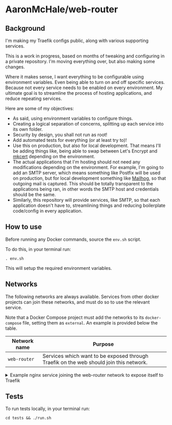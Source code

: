# AaronMcHale/web-router

## Background

I'm making my Traefik configs public, along with various supporting services.

This is a work in progress, based on months of tweaking and configuring in a private repository. I'm moving everything over, but also making some changes.

Where it makes sense, I want everything to be configurable using environment variables. Even being able to turn on and off specific services. Because not every service needs to be enabled on every environment. My ultimate goal is to streamline the process of hosting applications, and reduce repeating services.

Here are some of my objectives:

* As said, using environment variables to configure things.
* Creating a logical separation of concerns, splitting up each service into its own folder.
* Security by design, you shall not run as root!
* Add automated tests for everything (or at least try to)!
* Use this on production, but also for local development. That means I'll be adding things like, being able to swap between Let's Encrypt and [mkcert](https://github.com/FiloSottile/mkcert) depending on the environment.
* The actual applications that I'm hosting should not need any modifications depending on the environment. For example, I'm going to add an SMTP server, which means something like Postfix will be used on production, but for local development something like [Mailhog](https://hub.docker.com/r/mailhog/mailhog/), so that outgoing mail is captured. This should be totally transparent to the applications being ran, in other words the SMTP host and credentials should be the same.
* Similarly, this repository will provide services, like SMTP, so that each application doesn't have to, streamlining things and reducing boilerplate code/config in every application.

## How to use

Before running any Docker commands, source the `env.sh` script.

To do this, in your terminal run:
```
. env.sh
```
This will setup the required environment variables.

## Networks

The following networks are always available. Services from other docker projects can join these networks, and must do so to use the relevant service.

Note that a Docker Compose project must add the networks to its `docker-compose` file, setting them as `external`. An example is provided below the table.

| Network name | Purpose |
| ------------ | ------- |
| `web-router` | Services which want to be exposed through Traefik on the web should join this network. |

<details>
<summary>Example nginx service joining the web-router network to expose itself to Traefik</summary>

An `nginx` service which defines Traefik labels must join the `web-router` network and set `web-router` as `external: true`.

```
# docker-compose.yml
networks:
  web-router:
    external: true
services:
  nginx:
    image: nginx
    networks: [ web-router ]
    labels:
      traefik.enable: true
```
</details>


## Tests

To run tests locally, in your terminal run:
```
cd tests && ./run.sh
```
